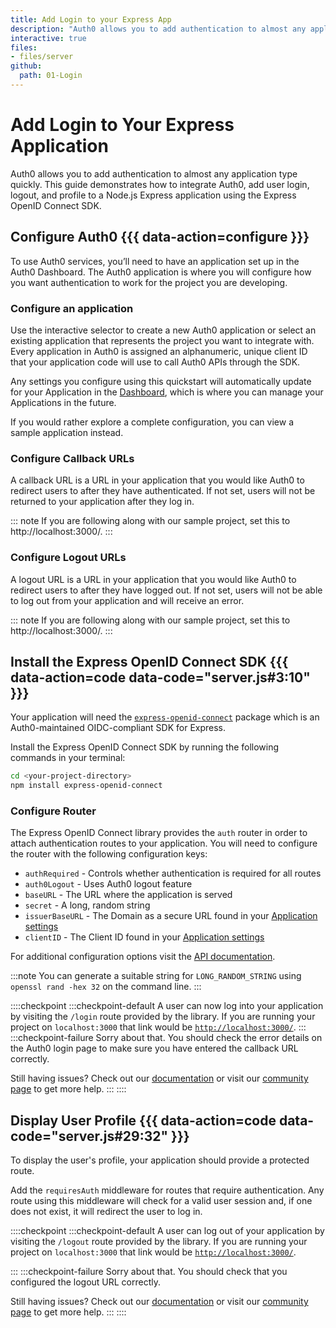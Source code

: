 ```yaml
---
title: Add Login to your Express App
description: "Auth0 allows you to add authentication to almost any application type quickly. This guide demonstrates how to integrate Auth0, add user login, logout, and profile to a Node.js Express application using the Express OpenID Connect SDK."
interactive: true
files:
- files/server
github:
  path: 01-Login
---
```


<!-- markdownlint-disable MD025 MD034 -->

# Add Login to Your Express Application

Auth0 allows you to add authentication to almost any application type quickly. This guide demonstrates how to integrate Auth0, add user login, logout, and profile to a Node.js Express application using the Express OpenID Connect SDK.

## Configure Auth0 {{{ data-action=configure }}}

To use Auth0 services, you’ll need to have an application set up in the Auth0 Dashboard. The Auth0 application is where you will configure how you want authentication to work for the project you are developing.

### Configure an application

Use the interactive selector to create a new Auth0 application or select an existing application that represents the project you want to integrate with. Every application in Auth0 is assigned an alphanumeric, unique client ID that your application code will use to call Auth0 APIs through the SDK.

Any settings you configure using this quickstart will automatically update for your Application in the <a href="${manage_url}/#/" target="_blank" rel="noreferrer">Dashboard</a>, which is where you can manage your Applications in the future.

If you would rather explore a complete configuration, you can view a sample application instead.

### Configure Callback URLs

A callback URL is a URL in your application that you would like Auth0 to redirect users to after they have authenticated. If not set, users will not be returned to your application after they log in.

::: note
If you are following along with our sample project, set this to http://localhost:3000/.
:::

### Configure Logout URLs

A logout URL is a URL in your application that you would like Auth0 to redirect users to after they have logged out. If not set, users will not be able to log out from your application and will receive an error.

::: note
If you are following along with our sample project, set this to http://localhost:3000/.
:::

## Install the Express OpenID Connect SDK {{{ data-action=code data-code="server.js#3:10" }}}

Your application will need the <a href="https://github.com/auth0/express-openid-connect" target="_blank" rel="noreferrer">`express-openid-connect`</a> package which is an Auth0-maintained OIDC-compliant SDK for Express.

Install the Express OpenID Connect SDK by running the following commands in your terminal:

```bash
cd <your-project-directory>
npm install express-openid-connect
```

### Configure Router
The Express OpenID Connect library provides the `auth` router in order to attach authentication routes to your application. You will need to configure the router with the following configuration keys:

- `authRequired` - Controls whether authentication is required for all routes
- `auth0Logout` - Uses Auth0 logout feature
- `baseURL` - The URL where the application is served
- `secret` - A long, random string
- `issuerBaseURL`  - The Domain as a secure URL found in your <a href="${manage_url}/#/applications/${account.clientId}/settings" target="_blank" rel="noreferrer">Application settings</a>
- `clientID` - The Client ID found in your <a href="${manage_url}/#/applications/${account.clientId}/settings" target="_blank" rel="noreferrer">Application settings</a>

For additional configuration options visit the <a href="https://auth0.github.io/express-openid-connect" target="_blank" rel="noreferrer">API documentation</a>.

:::note
You can generate a suitable string for `LONG_RANDOM_STRING` using `openssl rand -hex 32` on the command line.
:::

::::checkpoint
:::checkpoint-default
A user can now log into your application by visiting the `/login` route provided by the library. If you are running your project on `localhost:3000` that link would be <a href="http://localhost:3000/" target="_blank" rel="noreferrer">`http://localhost:3000/`</a>.
:::
:::checkpoint-failure
Sorry about that. You should check the error details on the Auth0 login page to make sure you have entered the callback URL correctly.

Still having issues? Check out our <a href="https://auth0.com/docs" target="_blank" rel="noreferrer">documentation</a> or visit our <a href="https://community.auth0.com" target="_blank" rel="noreferrer">community page</a> to get more help.
:::
::::

## Display User Profile {{{ data-action=code data-code="server.js#29:32" }}}
To display the user's profile, your application should provide a protected route.

Add the `requiresAuth` middleware for routes that require authentication.  Any route using this middleware will check for a valid user session and, if one does not exist, it will redirect the user to log in.

::::checkpoint
:::checkpoint-default
A user can log out of your application by visiting the `/logout` route provided by the library. If you are running your project on `localhost:3000` that link would be <a href="http://localhost:3000/" target="_blank" rel="noreferrer">`http://localhost:3000/`</a>.

:::
:::checkpoint-failure
Sorry about that. You should check that you configured the logout URL correctly.

Still having issues? Check out our <a href="https://auth0.com/docs" target="_blank" rel="noreferrer">documentation</a> or visit our <a href="https://community.auth0.com" target="_blank" rel="noreferrer">community page</a> to get more help.
:::
::::
